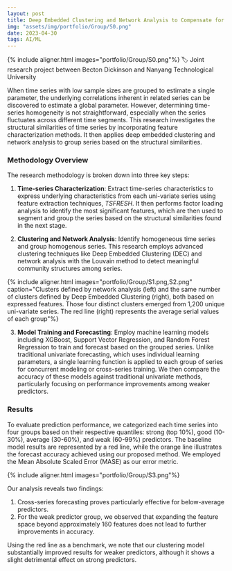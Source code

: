 ```yaml
---
layout: post
title: Deep Embedded Clustering and Network Analysis to Compensate for Weak Predictors in Cross-Series Forecasting
img: "assets/img/portfolio/Group/S0.png"
date: 2023-04-30
tags: AI/ML
---
```


{% include aligner.html images="portfolio/Group/S0.png"%}
🏷️ Joint research project between Becton Dickinson and Nanyang Technological University

When time series with low sample sizes are grouped to estimate a single parameter, the underlying correlations inherent in related series can be discovered to estimate a global parameter. However, determining time-series homogeneity is not straightforward, especially when the series fluctuates across different time segments. This research investigates the structural similarities of time series by incorporating feature characterization methods. It then applies deep embedded clustering and network analysis to group series based on the structural similarities.

### Methodology Overview
The research methodology is broken down into three key steps:
1. **Time-series Characterization**: Extract time-series characteristics to express underlying characteristics from each uni-variate series using feature extraction techniques, *TSFRESH*. It then performs factor loading analysis to identify the most significant features, which are then used to segment and group the series based on the structural similarities found in the next stage.

2. **Clustering and Network Analysis**: Identify homogeneous time series and group homogenous series. This research employs advanced clustering techniques like Deep Embedded Clustering (DEC) and network analysis with the Louvain method to detect meaningful community structures among series.

{% include aligner.html images="portfolio/Group/S1.png,S2.png" caption="Clusters defined by network analysis (left) and the same number of clusters defined by Deep Embedded Clustering (right), both based on expressed features. Those four distinct clusters emerged from 1,200 unique uni-variate series. The red line (right) represents the average serial values of each group"%}

3. **Model Training and Forecasting**: Employ machine learning models including XGBoost, Support Vector Regression, and Random Forest Regression to train and forecast based on the grouped series. Unlike traditional univariate forecasting, which uses individual learning parameters, a single learning function is applied to each group of series for concurrent modeling or cross-series training. We then compare the accuracy of these models against traditional univariate methods, particularly focusing on performance improvements among weaker predictors.

### Results
To evaluate prediction performance, we categorized each time series into four groups based on their respective quantiles: strong (top 10%), good (10-30%), average (30-60%), and weak (60-99%) predictors. The baseline model results are represented by a red line, while the orange line illustrates the forecast accuracy achieved using our proposed method. We employed the Mean Absolute Scaled Error (MASE) as our error metric.

{% include aligner.html images="portfolio/Group/S3.png"%}

Our analysis reveals two findings: 
1. Cross-series forecasting proves particularly effective for below-average predictors.
2. For the weak predictor group, we observed that expanding the feature space beyond approximately 160 features does not lead to further improvements in accuracy. 

Using the red line as a benchmark, we note that our clustering model substantially improved results for weaker predictors, although it shows a slight detrimental effect on strong predictors.

